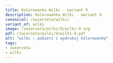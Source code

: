 ```yaml
---
title: Kolorowanka Wilki - wariant 9
description: Kolorowanka Wilki - wariant 9
canonical: /zwierzeta/wilki/
variant_of: wilki
image: /zwierzeta/wilki/9/wilki-9.svg
pdf: /zwierzeta/wilki/9/wilki-9.pdf
alt: "wilki – pobierz i wydrukuj kolorowankę"
tags:
- zwierzeta
- wilki
---
```

